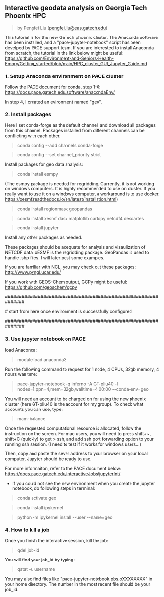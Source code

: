 ## Interactive geodata analysis on Georgia Tech Phoenix HPC 
> by Pengfei Liu (pengfei.liu@eas.gatech.edu)

This tutorial is for the new GaTech phoenix cluster. The Anaconda software has been installed, and a "pace-jupyter-notebook" script has been develped by PACE support team. If you are interested to install Anaconda from scratch, the tutorial in the link below might be useful:
https://github.com/Environment-and-Seniors-Health-Emory/Getting_started/blob/main/HPC_cluster_GUI_Jupyter_Guide.md

### 1. Setup Anaconda environment on PACE cluster

Follow the PACE document for conda, step 1-6:
https://docs.pace.gatech.edu/software/anacondaEnv/

In step 4, I created an evironment named "geo".

### 2. Install packages

Here I set conda-forge as the default channel, and download all packages from this channel.
Packages installed from different channels can be conflicting with each other.

> conda config --add channels conda-forge 

> conda config --set channel_priority strict

Install packages for geo data analysis:

> conda install esmpy

(The esmpy package is needed for regridding. Currently, it is not working on windows computers. It is highly recommended to use on cluster. If you really want to use it on a windows computer, a workaround is to use docker. https://xesmf.readthedocs.io/en/latest/installation.html)

> conda install regionmask geopandas

> conda install xesmf dask matplotlib cartopy netcdf4 descartes

> conda install jupyter

Install any other packages as needed.

These packages should be adequate for analysis and visaulization of NETCDF data. xESMF is the regridding package. GeoPandas is used to handle .shp files. I will later post some examples. 

If you are familiar with NCL, you may check out these packages:
http://www.pyngl.ucar.edu/

If you work with GEOS-Chem output, GCPy might be useful:
https://github.com/geoschem/gcpy


\###############################################################

\# start from here once environment is successfully configured

\###############################################################

### 3. Use jupyter notebook on PACE

load Anaconda:

> module load anaconda3

Run the following command to request for 1 node, 4 CPUs, 32gb memory, 4 hours wall time: 

> pace-jupyter-notebook -q inferno -A GT-pliu40 -l nodes=1:ppn=4,mem=32gb,walltime=4:00:00 --conda-env=geo

You will need an account to be charged on for using the new phoenix cluster (here GT-pliu40 is the account for my group). To check what accounts you can use, type:
> mam-balance

Once the requested computational resource is allocated, follow the instruction on the screen. For mac users, you will need to press shift+~, shift+C (quickly) to get > ssh, and add ssh port forwarding option to your running ssh session. (I need to test if it works for windows users...)

Then, copy and paste the sever address to your browser on your local computer, Jupyter should be ready to use.

For more informaiton, refer to the PACE document below:
https://docs.pace.gatech.edu/interactiveJobs/jupyterInt/


* If you could not see the new environment when you create the jupyter notebook, do following steps in terminal:

> conda activate geo

> conda install ipykernel

> python -m ipykernel install --user --name=geo
 
### 4. How to kill a job

Once you finish the interactive session, kill the job:

> qdel job-id

You will find your job_id by typing:

> qstat -u username

You may also find files like "pace-jupyter-notebook.pbs.oXXXXXXXX" in your home directory. The number in the most recent file should be your job_id. 
